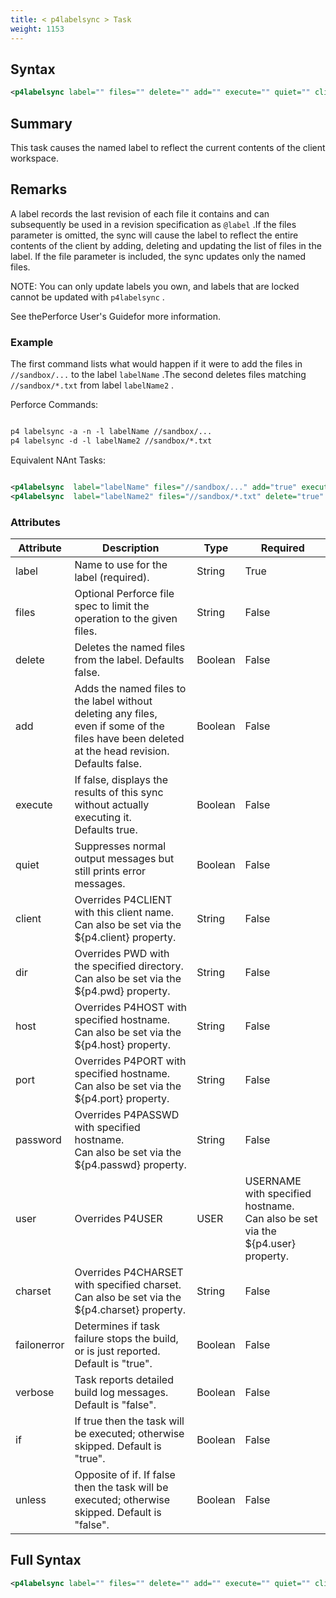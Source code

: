```yaml
---
title: < p4labelsync > Task
weight: 1153
---
```

## Syntax
```xml
<p4labelsync label="" files="" delete="" add="" execute="" quiet="" client="" dir="" host="" port="" password="" user="" charset="" />
```
## Summary ##
This task causes the named label to reflect the current contents of the client workspace.

## Remarks ##
A label records the last revision of each file it contains and can subsequently be used in
a revision specification as `@label` .If the files parameter is omitted, the sync will cause the label to reflect the entire
contents of the client by adding, deleting and updating the list of files in the label.
If the file parameter is included, the sync updates only the named files.

NOTE: You can only update labels you own, and labels that are locked cannot be updated
with `p4labelsync` .

See thePerforce User&#39;s Guidefor more information.



### Example ###
The first command lists what would happen if it were to add the files in `//sandbox/...`  to the label  `labelName` .The second deletes files matching  `//sandbox/*.txt`  from label  `labelName2` .

Perforce Commands:


```xml

p4 labelsync -a -n -l labelName //sandbox/...
p4 labelsync -d -l labelName2 //sandbox/*.txt
```
Equivalent NAnt Tasks:
```xml

<p4labelsync  label="labelName" files="//sandbox/..." add="true" execute="false" />
<p4labelsync  label="labelName2" files="//sandbox/*.txt" delete="true"  />
```



### Attributes
| Attribute | Description | Type | Required |
| --------- | ----------- | ---- | -------- |
| label | Name to use for the label (required). | String | True |
| files | Optional Perforce file spec to limit the operation to the given files. | String | False |
| delete | Deletes the named files from the label.  Defaults false. | Boolean | False |
| add | Adds the named files to the label without deleting any files,<br>even if some of the files have been deleted at the head revision.  Defaults false. | Boolean | False |
| execute | If false, displays the results of this sync without actually executing it.<br>Defaults true. | Boolean | False |
| quiet | Suppresses normal output messages but still prints error messages. | Boolean | False |
| client | Overrides P4CLIENT with this client name.<br>Can also be set via the ${p4.client} property. | String | False |
| dir | Overrides PWD with the specified directory.<br>Can also be set via the ${p4.pwd} property. | String | False |
| host | Overrides P4HOST with specified hostname.<br>Can also be set via the ${p4.host} property. | String | False |
| port | Overrides P4PORT with specified hostname.<br>Can also be set via the ${p4.port} property. | String | False |
| password | Overrides P4PASSWD with specified hostname.<br>Can also be set via the ${p4.passwd} property. | String | False |
| user | Overrides P4USER|USER|USERNAME with specified hostname.<br>Can also be set via the ${p4.user} property. | String | False |
| charset | Overrides P4CHARSET with specified charset.<br>Can also be set via the ${p4.charset} property. | String | False |
| failonerror | Determines if task failure stops the build, or is just reported. Default is &quot;true&quot;. | Boolean | False |
| verbose | Task reports detailed build log messages.  Default is &quot;false&quot;. | Boolean | False |
| if | If true then the task will be executed; otherwise skipped. Default is &quot;true&quot;. | Boolean | False |
| unless | Opposite of if.  If false then the task will be executed; otherwise skipped. Default is &quot;false&quot;. | Boolean | False |

## Full Syntax
```xml
<p4labelsync label="" files="" delete="" add="" execute="" quiet="" client="" dir="" host="" port="" password="" user="" charset="" failonerror="" verbose="" if="" unless="" />
```
